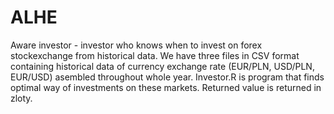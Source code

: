 # ALHE
Aware investor - investor who knows when to invest on forex stockexchange from historical data. We have three files in CSV format containing historical data of currency exchange rate (EUR/PLN, USD/PLN, EUR/USD) asembled throughout whole year.
Investor.R is program that finds optimal way of investments on these markets. Returned value is returned in zloty.
